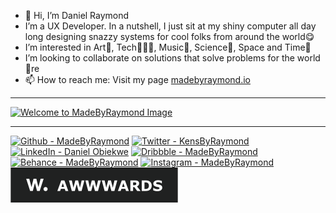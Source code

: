 - 👋 Hi, I’m Daniel Raymond
- I’m a UX Developer. In a nutshell, I just sit at my shiny computer all day long designing snazzy systems for cool folks from around the world😋
- I’m interested in Art🎨, Tech👨🏼‍💻, Music🎷, Science🧪, Space and Time🌌
- I’m looking to collaborate on solutions that solve problems for the world 💞️re
- 📫 How to reach me: Visit my page <a href="https://madebyraymond.io">madebyraymond.io</a>

---

[![Welcome to MadeByRaymond Image](madebyraymond-intro.gif)](https://madebyraymond.io)

---

<p>
  
  [![Github - MadeByRaymond](https://img.shields.io/badge/Github-12100E.svg?style=for-the-badge&logo=github&logoColor=FFFFFF)](https://github.com/madebyraymond)
  [![Twitter - KensByRaymond](https://img.shields.io/badge/Twitter-1DA1F2.svg?style=for-the-badge&logo=twitter&logoColor=FFFFFF)](https://twitter.com/KensByRaymond)
  [![LinkedIn - Daniel Obiekwe](https://img.shields.io/badge/LinkedIn-0077B5.svg?style=for-the-badge&logo=linkedin&logoColor=FFFFFF)](https://www.linkedin.com/in/daniel-obiekwe/)
  [![Dribbble - MadeByRaymond](https://img.shields.io/badge/Dribbble-EA4C89.svg?style=for-the-badge&logo=dribbble&logoColor=FFFFFF)](https://www.dribbble.com/MadeByRaymond)
  [![Behance - MadeByRaymond](https://img.shields.io/badge/Behance-0057FF.svg?style=for-the-badge&logo=behance&logoColor=FFFFFF)](https://behance.com/MadeByRaymond)
  [![Instagram - MadeByRaymond](https://img.shields.io/badge/Instagram-405DE6.svg?style=for-the-badge&logo=instagram&logoColor=FFFFFF)](https://instagram.com/MadeByRaymond)
  [![Awwwards - MadeByRaymond](social_buttons/AWWWARDS.svg)](https://www.awwwards.com/jury-member/MadeByRaymond)
<!--   [![Personal Website - MadeByRaymond](social_buttons/WEBSITE.svg)](https://madebyraymond.io) -->
</p>

<!-- - 🌱 I’m currently learning Blockchain -->

<!---
MadeByRaymond/MadeByRaymond is a ✨ special ✨ repository because its `README.md` (this file) appears on your GitHub profile.
You can click the Preview link to take a look at your changes.
--->
